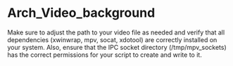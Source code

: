 # Arch_Video_background
Make sure to adjust the path to your video file as needed and verify that all dependencies (xwinwrap, mpv, socat, xdotool) are correctly installed on your system. Also, ensure that the IPC socket directory (/tmp/mpv_sockets) has the correct permissions for your script to create and write to it.


